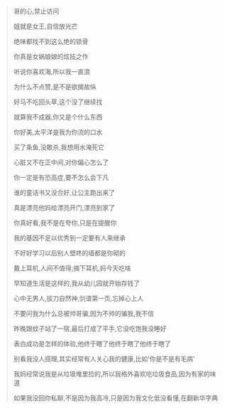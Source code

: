 > 哥的心,禁止访问
>
> 姐就是女王,自信放光芒
> 
> 绝味都找不到这么绝的锁骨
>
> 你真是女娲娘娘的炫技之作
>
> 听说你喜欢海,所以我一直浪
>
> 为什么不点赞,是不是欲擒故纵
>
> 好马不吃回头草,这个没了继续找
> 
> 就算我不成器,你又是个什么东西
> 
> 你好美,太平洋是我为你流的口水
> 
> 买了条鱼,没敢杀,我想用水淹死它
> 
> 心脏又不在正中间,对你偏心怎么了
>
> 你一定是有恐高症,要不怎么会下凡
>
> 谁的童话书又没合好,让公主跑出来了
> 
> 真是漂亮他妈给漂亮开门,漂亮到家了
> 
> 你真好看,我不是在夸你,只是在提醒你
> 
> 我的基因不足以优秀到一定要有人来继承
> 
> 不好好学习以后别人壁咚的墙都是你砌的
> 
> 戴上耳机,人间不值得;摘下耳机,妈今天吃啥
> 
> 早知道生活是这样的,我从幼儿园就开始存钱了
> 
> 心中无男人,拔刀自然神,剑谱第一页,忘掉心上人
> 
> 不要问我为什么总被帅哥骗,因为不帅的骗我,我不信
> 
> 昨晚跟蚊子站了一宿,最后打成了平手,它没吃饱我没睡好
> 
> 表白成功是怎样的体验,他终于瞎了他终于瞎了他终于瞎了
> 
> 别看我没人搭理,其实经常有人关心我的健康,比如'你是不是有毛病'
> 
> 我妈经常说我是从垃圾堆里捡的,所以我格外喜欢吃垃圾食品,因为有家的味道
> 
> 如果我没回你私聊,不是因为我高冷,只是因为我文化低没看懂,在翻新华字典
> 
> 
> 
> 
> 